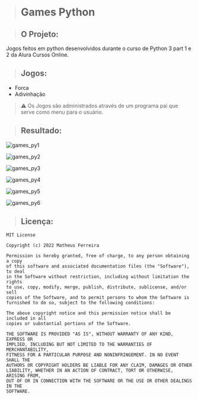 > # Games Python

> ## O Projeto:

Jogos feitos em python desenvolvidos durante o curso de Python 3 part 1 e 2 da Alura Cursos Online.

> ## Jogos:

* Forca
* Adivinhação

> :warning: Os Jogos são administrados através de um programa pai que serve como menu para o usuário.

> ## Resultado:

![games_py1](https://user-images.githubusercontent.com/59848966/89360067-cf633a00-d6b6-11ea-8db1-e6c3a11a99d5.png)

![games_py2](https://user-images.githubusercontent.com/59848966/89360069-cffbd080-d6b6-11ea-8821-7c272b1403e2.png)

![games_py3](https://user-images.githubusercontent.com/59848966/89360071-d0946700-d6b6-11ea-8170-f1d1b83eeaef.png)

![games_py4](https://user-images.githubusercontent.com/59848966/89360075-d12cfd80-d6b6-11ea-8a19-cb9c047e8e17.png)

![games_py5](https://user-images.githubusercontent.com/59848966/89360077-d1c59400-d6b6-11ea-910d-3e5a067a6c89.png)

![games_py6](https://user-images.githubusercontent.com/59848966/89360079-d25e2a80-d6b6-11ea-87a7-154cf08117f8.png)

> ## Licença:

	MIT License

	Copyright (c) 2022 Matheus Ferreira

	Permission is hereby granted, free of charge, to any person obtaining a copy
	of this software and associated documentation files (the "Software"), to deal
	in the Software without restriction, including without limitation the rights
	to use, copy, modify, merge, publish, distribute, sublicense, and/or sell
	copies of the Software, and to permit persons to whom the Software is
	furnished to do so, subject to the following conditions:

	The above copyright notice and this permission notice shall be included in all
	copies or substantial portions of the Software.

	THE SOFTWARE IS PROVIDED "AS IS", WITHOUT WARRANTY OF ANY KIND, EXPRESS OR
	IMPLIED, INCLUDING BUT NOT LIMITED TO THE WARRANTIES OF MERCHANTABILITY,
	FITNESS FOR A PARTICULAR PURPOSE AND NONINFRINGEMENT. IN NO EVENT SHALL THE
	AUTHORS OR COPYRIGHT HOLDERS BE LIABLE FOR ANY CLAIM, DAMAGES OR OTHER
	LIABILITY, WHETHER IN AN ACTION OF CONTRACT, TORT OR OTHERWISE, ARISING FROM,
	OUT OF OR IN CONNECTION WITH THE SOFTWARE OR THE USE OR OTHER DEALINGS IN THE
	SOFTWARE.
